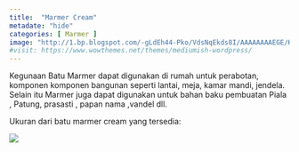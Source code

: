 ```yaml
---
title:  "Marmer Cream"
metadate: "hide"
categories: [ Marmer ]
image: "http://1.bp.blogspot.com/-gLdEh44-Pko/VdsNqEkds8I/AAAAAAAAEGE/K9H6eTzhHBs/s1600/2.JPG"
#visit: https://www.wowthemes.net/themes/mediumish-wordpress/
---
```


Kegunaan Batu Marmer dapat digunakan di rumah untuk perabotan, komponen komponen bangunan seperti lantai, meja, kamar mandi, jendela. Selain itu Marmer juga dapat digunakan untuk bahan baku pembuatan Piala , Patung, prasasti , papan nama ,vandel dll.

Ukuran dari batu marmer cream yang tersedia:

![](http://1.bp.blogspot.com/-4Q4Ps3jaikM/VcdN1EdWj5I/AAAAAAAAEFk/wRK05Uey7lY/s1600/3.JPG)
